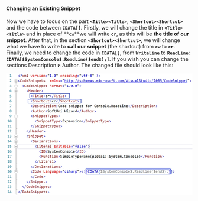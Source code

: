 #### Changing an Existing Snippet

Now we have to focus on the part **`<Title><Title>`**, **`<Shortcut><Shortcut>`** and the code between **`CDATA[]`**. Firstly, we will change the title in **`<Title><Title>`** and in place of **`cw`**we will write **`cr`**, as this will be **the title of our snippet**. After that, in the section **`<Shortcut><Shortcut>`**, we will change what we have to write to **call our snippet** (the shortcut) from **`cw`** to **`cr`**. Finally, we need to change the code in **`CDATA[]`**, from **`WriteLine`** to **`ReadLine`**: **`CDATA[$SystemConsole$.ReadLine($end$);]`**. If you wish you can change the sections Description и Author. The changed file should look like this:

![](/assets/chapter-11-images/01.Code-snippet-05.jpg) 
